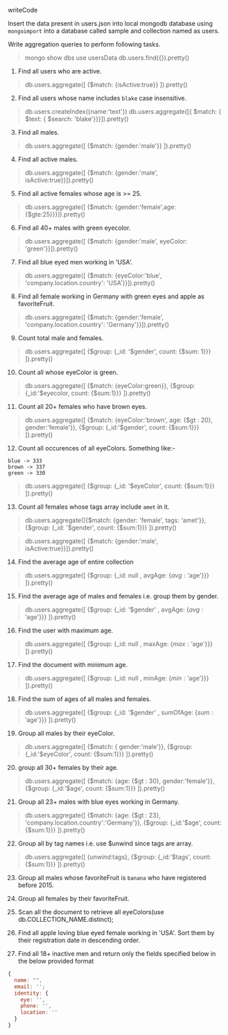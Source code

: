 writeCode

Insert the data present in users.json into local mongodb database using `mongoimport` into a database called sample and collection named as users.

Write aggregation queries to perform following tasks.

<!-- ------------------------------------------ -->

> mongo
> show dbs
> use usersData
> db.users.find({}).pretty()

1. Find all users who are active.

> db.users.aggregate([ {$match: {isActive:true}} ]).pretty()

2. Find all users whose name includes `blake` case insensitive.

> db.users.createIndex({name:'text'})
> db.users.aggregate([{ $match: { $text: { $search: 'blake'}}}]).pretty()

3. Find all males.

> db.users.aggregate([ {$match: {gender:'male'}} ]).pretty()

4. Find all active males.

> db.users.aggregate([ {$match: {gender:'male', isActive:true}}]).pretty()

5. Find all active females whose age is >= 25.

> db.users.aggregate([ {$match: {gender:'female',age:{$gte:25}}}]).pretty()

6. Find all 40+ males with green eyecolor.

> db.users.aggregate([ {$match: {gender:'male', eyeColor: 'green'}}]).pretty()

7. Find all blue eyed men working in 'USA'.

> db.users.aggregate([ {$match: {eyeColor:'blue', 'company.location.country': 'USA'}}]).pretty()

8. Find all female working in Germany with green eyes and apple as favoriteFruit.

> db.users.aggregate([ {$match: {gender:'female', 'company.location.country': 'Germany'}}]).pretty()

9. Count total male and females.

> db.users.aggregate([ {$group: {_id: '$gender', count: {$sum: 1}}} ]).pretty()

10. Count all whose eyeColor is green.

> db.users.aggregate([ {$match: {eyeColor:green}}, {$group: {_id:'$eyecolor, count: {$sum:1}}} ]).pretty()

11. Count all 20+ females who have brown eyes.

> db.users.aggregate([ {$match: {eyeColor:'brown', age: {$gt : 20}, gender:'female'}}, {$group: {_id:'$gender', count: {$sum:1}}} ]).pretty()

12. Count all occurences of all eyeColors.
    Something like:-

```
blue -> 333
brown -> 337
green -> 330
```

> db.users.aggregate([ {$group: {_id: '$eyeColor', count: {$sum:1}}} ]).pretty()

13. Count all females whose tags array include `amet` in it.

> db.users.aggregate([{$match: {gender: 'female', tags: 'amet'}}, {$group: {_id: '$gender', count: {$sum:1}}} ]).pretty()

> db.users.aggregate([ {$match: {gender:'male', isActive:true}}]).pretty()

14. Find the average age of entire collection

> db.users.aggregate([ {$group: {_id: null , avgAge: {$avg: '$age'}}} ]).pretty()

15. Find the average age of males and females i.e. group them by gender.

> db.users.aggregate([ {$group: {_id: '$gender' , avgAge: {$avg: '$age'}}} ]).pretty()

16. Find the user with maximum age.

> db.users.aggregate([ {$group: {_id: null , maxAge: {$max: '$age'}}} ]).pretty()

17. Find the document with minimum age.

> db.users.aggregate([ {$group: {_id: null , minAge: {$min: '$age'}}} ]).pretty()

18. Find the sum of ages of all males and females.

> db.users.aggregate([ {$group: {_id: '$gender' , sumOfAge: {$sum: '$age'}}} ]).pretty()

19. Group all males by their eyeColor.

> db.users.aggregate([ {$match: { gender:'male'}}, {$group: {_id:'$eyeColor', count: {$sum:1}}} ]).pretty()

20. group all 30+ females by their age.

> db.users.aggregate([ {$match: {age: {$gt : 30}, gender:'female'}}, {$group: {_id:'$age', count: {$sum:1}}} ]).pretty()

21. Group all 23+ males with blue eyes working in Germany.

> db.users.aggregate([ {$match: {age: {$gt : 23}, 'company.location.country':'Germany'}}, {$group: {_id:'$age', count: {$sum:1}}} ]).pretty()

22. Group all by tag names i.e. use \$unwind since tags are array.

> db.users.aggregate([ {$unwind:$tags}, {$group: {_id:'$tags', count: {$sum:1}}} ]).pretty()

23. Group all males whose favoriteFruit is `banana` who have registered before 2015.

24. Group all females by their favoriteFruit.

25. Scan all the document to retrieve all eyeColors(use db.COLLECTION_NAME.distinct);

26. Find all apple loving blue eyed female working in 'USA'. Sort them by their registration date in descending order.

27. Find all 18+ inactive men and return only the fields specified below in the below provided format

```js
{
  name: "",
  email: '';
  identity: {
    eye: '',
    phone: '',
    location: ''
  }
}
```
